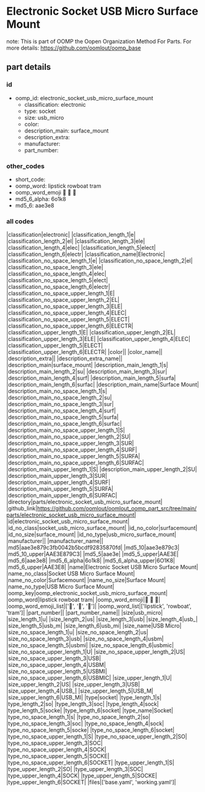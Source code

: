 # Electronic Socket USB Micro Surface Mount  

note: This is part of OOMP the Oopen Organization Method For Parts. For more details: https://github.com/oomlout/oomp_base

##  part details





### id
* oomp_id: electronic_socket_usb_micro_surface_mount
  * classification: electronic
  * type: socket
  * size: usb_micro
  * color: 
  * description_main: surface_mount
  * description_extra: 
  * manufacturer: 
  * part_number: 

### other_codes
* short_code: 
* oomp_word: lipstick rowboat tram
* oomp_word_emoji :lipstick: :rowboat: :tram:
* md5_6_alpha: 6o1k8
* md5_6: aae3e8

### all codes 
|classification|electronic|
|classification_length_1|e|
|classification_length_2|el|
|classification_length_3|ele|
|classification_length_4|elec|
|classification_length_5|elect|
|classification_length_6|electr|
|classification_name|Electronic|
|classification_no_space_length_1|e|
|classification_no_space_length_2|el|
|classification_no_space_length_3|ele|
|classification_no_space_length_4|elec|
|classification_no_space_length_5|elect|
|classification_no_space_length_6|electr|
|classification_no_space_upper_length_1|E|
|classification_no_space_upper_length_2|EL|
|classification_no_space_upper_length_3|ELE|
|classification_no_space_upper_length_4|ELEC|
|classification_no_space_upper_length_5|ELECT|
|classification_no_space_upper_length_6|ELECTR|
|classification_upper_length_1|E|
|classification_upper_length_2|EL|
|classification_upper_length_3|ELE|
|classification_upper_length_4|ELEC|
|classification_upper_length_5|ELECT|
|classification_upper_length_6|ELECTR|
|color||
|color_name||
|description_extra||
|description_extra_name||
|description_main|surface_mount|
|description_main_length_1|s|
|description_main_length_2|su|
|description_main_length_3|sur|
|description_main_length_4|surf|
|description_main_length_5|surfa|
|description_main_length_6|surfac|
|description_main_name|Surface Mount|
|description_main_no_space_length_1|s|
|description_main_no_space_length_2|su|
|description_main_no_space_length_3|sur|
|description_main_no_space_length_4|surf|
|description_main_no_space_length_5|surfa|
|description_main_no_space_length_6|surfac|
|description_main_no_space_upper_length_1|S|
|description_main_no_space_upper_length_2|SU|
|description_main_no_space_upper_length_3|SUR|
|description_main_no_space_upper_length_4|SURF|
|description_main_no_space_upper_length_5|SURFA|
|description_main_no_space_upper_length_6|SURFAC|
|description_main_upper_length_1|S|
|description_main_upper_length_2|SU|
|description_main_upper_length_3|SUR|
|description_main_upper_length_4|SURF|
|description_main_upper_length_5|SURFA|
|description_main_upper_length_6|SURFAC|
|directory|parts/electronic_socket_usb_micro_surface_mount|
|github_link|https://github.com/oomlout/oomlout_oomp_part_src/tree/main/parts/electronic_socket_usb_micro_surface_mount|
|id|electronic_socket_usb_micro_surface_mount|
|id_no_class|socket_usb_micro_surface_mount|
|id_no_color|surfacemount|
|id_no_size|surface_mount|
|id_no_type|usb_micro_surface_mount|
|manufacturer||
|manufacturer_name||
|md5|aae3e879c3fb0042b5bcdf92835870fd|
|md5_10|aae3e879c3|
|md5_10_upper|AAE3E879C3|
|md5_5|aae3e|
|md5_5_upper|AAE3E|
|md5_6|aae3e8|
|md5_6_alpha|6o1k8|
|md5_6_alpha_upper|6O1K8|
|md5_6_upper|AAE3E8|
|name|Electronic Socket USB Micro Surface Mount|
|name_no_class|Socket USB Micro Surface Mount|
|name_no_color|Surfacemount|
|name_no_size|Surface Mount|
|name_no_type|USB Micro Surface Mount|
|oomp_key|oomp_electronic_socket_usb_micro_surface_mount|
|oomp_word|lipstick rowboat tram|
|oomp_word_emoji|:lipstick: :rowboat: :tram:|
|oomp_word_emoji_list|[':lipstick:', ':rowboat:', ':tram:']|
|oomp_word_list|['lipstick', 'rowboat', 'tram']|
|part_number||
|part_number_name||
|size|usb_micro|
|size_length_1|u|
|size_length_2|us|
|size_length_3|usb|
|size_length_4|usb_|
|size_length_5|usb_m|
|size_length_6|usb_mi|
|size_name|USB Micro|
|size_no_space_length_1|u|
|size_no_space_length_2|us|
|size_no_space_length_3|usb|
|size_no_space_length_4|usbm|
|size_no_space_length_5|usbmi|
|size_no_space_length_6|usbmic|
|size_no_space_upper_length_1|U|
|size_no_space_upper_length_2|US|
|size_no_space_upper_length_3|USB|
|size_no_space_upper_length_4|USBM|
|size_no_space_upper_length_5|USBMI|
|size_no_space_upper_length_6|USBMIC|
|size_upper_length_1|U|
|size_upper_length_2|US|
|size_upper_length_3|USB|
|size_upper_length_4|USB_|
|size_upper_length_5|USB_M|
|size_upper_length_6|USB_MI|
|type|socket|
|type_length_1|s|
|type_length_2|so|
|type_length_3|soc|
|type_length_4|sock|
|type_length_5|socke|
|type_length_6|socket|
|type_name|Socket|
|type_no_space_length_1|s|
|type_no_space_length_2|so|
|type_no_space_length_3|soc|
|type_no_space_length_4|sock|
|type_no_space_length_5|socke|
|type_no_space_length_6|socket|
|type_no_space_upper_length_1|S|
|type_no_space_upper_length_2|SO|
|type_no_space_upper_length_3|SOC|
|type_no_space_upper_length_4|SOCK|
|type_no_space_upper_length_5|SOCKE|
|type_no_space_upper_length_6|SOCKET|
|type_upper_length_1|S|
|type_upper_length_2|SO|
|type_upper_length_3|SOC|
|type_upper_length_4|SOCK|
|type_upper_length_5|SOCKE|
|type_upper_length_6|SOCKET|
|files|['base.yaml', 'working.yaml']|
